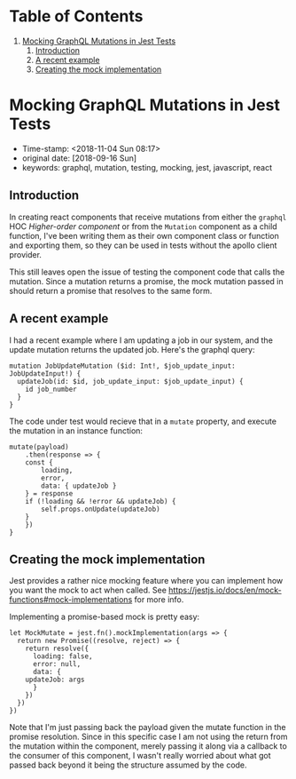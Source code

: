 
# Table of Contents

1.  [Mocking GraphQL Mutations in Jest Tests](#org7b68ea6)
    1.  [Introduction](#orge0e93a4)
    2.  [A recent example](#orga9f50b3)
    3.  [Creating the mock implementation](#org3e759d1)


<a id="org7b68ea6"></a>

# Mocking GraphQL Mutations in Jest Tests

-   Time-stamp: <span class="timestamp-wrapper"><span class="timestamp">&lt;2018-11-04 Sun 08:17&gt;</span></span>
-   original date: <span class="timestamp-wrapper"><span class="timestamp">[2018-09-16 Sun]</span></span>
-   keywords: graphql, mutation, testing, mocking, jest, javascript, react


<a id="orge0e93a4"></a>

## Introduction

In creating react components that receive mutations from either the `graphql` HOC *Higher-order component* or from the `Mutation` component as a child function, I've been writing them as their own component class or function and exporting them, so they can be used in tests without the apollo client provider.

This still leaves open the issue of testing the component code that calls the mutation. Since a mutation returns a promise, the mock mutation passed in should return a promise that resolves to the same form.


<a id="orga9f50b3"></a>

## A recent example

I had a recent example where I am updating a job in our system, and the update mutation returns the updated job. Here's the graphql query:

    mutation JobUpdateMutation ($id: Int!, $job_update_input: JobUpdateInput!) {
      updateJob(id: $id, job_update_input: $job_update_input) {
        id job_number
      }
    }

The code under test would recieve that in a `mutate` property, and execute the mutation in an instance function:

    mutate(payload)
        .then(response => {
    	const {
    	    loading,
    	    error,
    	    data: { updateJob }
    	} = response
    	if (!loading && !error && updateJob) {
    	    self.props.onUpdate(updateJob)
    	}
        })
    }


<a id="org3e759d1"></a>

## Creating the mock implementation

Jest provides a rather nice mocking feature where you can implement how you want the mock to act when called. See <https://jestjs.io/docs/en/mock-functions#mock-implementations> for more info.

Implementing a promise-based mock is pretty easy:

    let MockMutate = jest.fn().mockImplementation(args => {
      return new Promise((resolve, reject) => {
        return resolve({
          loading: false,
          error: null,
          data: {
    	updateJob: args
          }
        })
      })
    })

Note that I'm just passing back the payload given the mutate function in the promise resolution. Since in this specific case I am not using the return from the mutation within the component, merely passing it along via a callback to the consumer of this component, I wasn't really worried about what got passed back beyond it being the structure assumed by the code.

